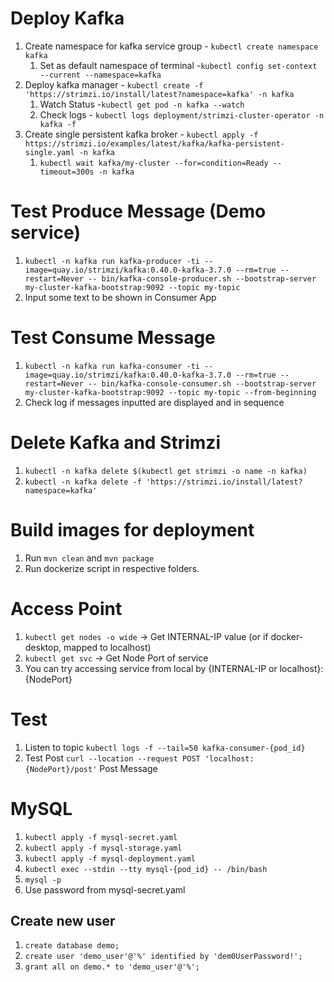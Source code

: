 # Deploy Kafka
1. Create namespace for kafka service group - `kubectl create namespace kafka`
   1. Set as default namespace of terminal -`kubectl config set-context --current --namespace=kafka`
2. Deploy kafka manager - `kubectl create -f 'https://strimzi.io/install/latest?namespace=kafka' -n kafka`
   1. Watch Status -`kubectl get pod -n kafka --watch`
   2. Check logs - `kubectl logs deployment/strimzi-cluster-operator -n kafka -f`
3. Create single persistent kafka broker - `kubectl apply -f https://strimzi.io/examples/latest/kafka/kafka-persistent-single.yaml -n kafka`
   1. `kubectl wait kafka/my-cluster --for=condition=Ready --timeout=300s -n kafka` 


# Test Produce Message (Demo service)
1. `kubectl -n kafka run kafka-producer -ti --image=quay.io/strimzi/kafka:0.40.0-kafka-3.7.0 --rm=true --restart=Never -- bin/kafka-console-producer.sh --bootstrap-server my-cluster-kafka-bootstrap:9092 --topic my-topic`
2. Input some text to be shown in Consumer App

# Test Consume Message
1. `kubectl -n kafka run kafka-consumer -ti --image=quay.io/strimzi/kafka:0.40.0-kafka-3.7.0 --rm=true --restart=Never -- bin/kafka-console-consumer.sh --bootstrap-server my-cluster-kafka-bootstrap:9092 --topic my-topic --from-beginning`
2. Check log if messages inputted are displayed and in sequence

# Delete Kafka and Strimzi
1. `kubectl -n kafka delete $(kubectl get strimzi -o name -n kafka)`
2. `kubectl -n kafka delete -f 'https://strimzi.io/install/latest?namespace=kafka'`

# Build images for deployment
1. Run `mvn clean` and `mvn package`
2. Run dockerize script in respective folders.

# Access Point
1. `kubectl get nodes -o wide` -> Get INTERNAL-IP value (or if docker-desktop, mapped to localhost)
2. `kubectl get svc` -> Get Node Port of service
3. You can try accessing service from local by {INTERNAL-IP or localhost}:{NodePort}

# Test
1. Listen to topic `kubectl logs -f --tail=50 kafka-consumer-{pod_id}`
2. Test Post `curl --location --request POST 'localhost:{NodePort}/post'` Post Message

# MySQL
1. `kubectl apply -f mysql-secret.yaml`
2. `kubectl apply -f mysql-storage.yaml`
3. `kubectl apply -f mysql-deployment.yaml`
4. `kubectl exec --stdin --tty mysql-{pod_id} -- /bin/bash`
5. `mysql -p`
6. Use password from mysql-secret.yaml

## Create new user
1. `create database demo;`
2. `create user 'demo_user'@'%' identified by 'dem0UserPassword!';`
2. `grant all on demo.* to 'demo_user'@'%';`
